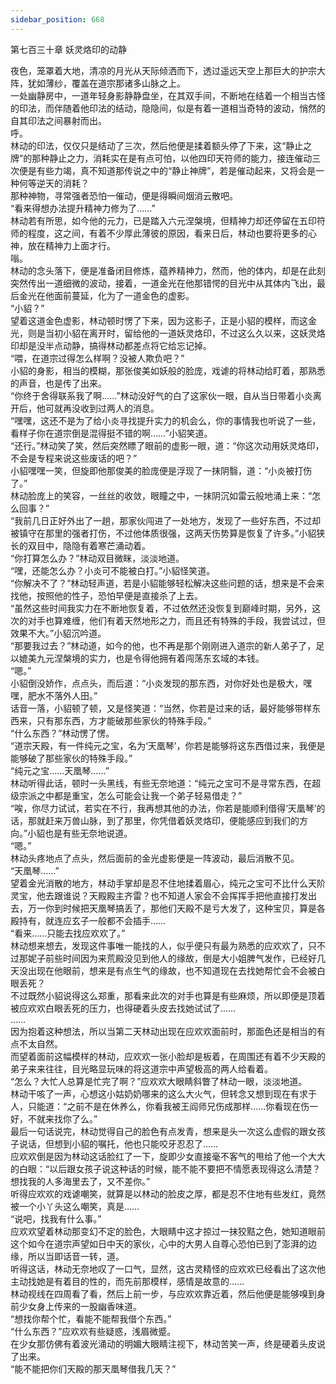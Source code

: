 ```yaml
---
sidebar_position: 668
---
```

 第七百三十章 妖灵烙印的动静


夜色，笼罩着大地，清凉的月光从天际倾洒而下，透过遥远天空上那巨大的护宗大阵，犹如薄纱，覆盖在道宗那诸多山脉之上。  
一处幽静房中，一道年轻身影静静盘坐，在其双手间，不断地在结着一个相当古怪的印法，而伴随着他印法的结动，隐隐间，似是有着一道相当奇特的波动，悄然的自其印法之间暴射而出。  
呼。  
林动的印法，仅仅只是结动了三次，然后他便是揉着额头停了下来，这“静止之牌”的那种静止之力，消耗实在是有点可怕，以他四印天符师的能力，接连催动三次便是有些力竭，真不知道那传说之中的“静止神牌”，若是催动起来，又将会是一种何等逆天的消耗？  
那种神物，寻常强者恐怕一催动，便是得瞬间烟消云散吧。  
“看来得想办法提升精神力修为了……”  
林动若有所思，如今他的元力，已是踏入六元涅槃境，但精神力却还停留在五印符师的程度，这之间，有着不少厚此薄彼的原因，看来日后，林动也要将更多的心神，放在精神力上面才行。  
嗡。  
林动的念头落下，便是准备闭目修炼，蕴养精神力，然而，他的体内，却是在此刻突然传出一道细微的波动，接着，一道金光在他那错愕的目光中从其体内飞出，最后金光在他面前蔓延，化为了一道金色的虚影。  
“小貂？”  
望着这道金色虚影，林动顿时愣了下来，因为这影子，正是小貂的模样，而这金光，则是当初小貂在离开时，留给他的一道妖灵烙印，不过这么久以来，这妖灵烙印却是没半点动静，搞得林动都差点将它给忘记掉。  
“喂，在道宗过得怎么样啊？没被人欺负吧？”  
小貂的身影，相当的模糊，那张俊美如妖般的脸庞，戏谑的将林动给盯着，那熟悉的声音，也是传了出来。  
“你终于舍得联系我了啊……”林动没好气的白了这家伙一眼，自从当日带着小炎离开后，他可就再没收到过两人的消息。  
“嘿嘿，这还不是为了给小炎寻找提升实力的机会么，你的事情我也听说了一些，看样子你在道宗倒是混得挺不错的啊……”小貂笑道。  
“还行。”林动笑了笑，然后突然瞟了眼前的虚影一眼，道：“你这次动用妖灵烙印，不会是专程来说这些废话的吧？”  
小貂嘿嘿一笑，但旋即他那俊美的脸庞便是浮现了一抹阴翳，道：“小炎被打伤了。”  
林动脸庞上的笑容，一丝丝的收敛，眼瞳之中，一抹阴沉如雷云般地涌上来：“怎么回事？”  
“我前几日正好外出了一趟，那家伙闯进了一处地方，发现了一些好东西，不过却被镇守在那里的强者打伤，不过他体质很强，这两天伤势算是恢复了许多。”小貂狭长的双目中，隐隐有着寒芒涌动着。  
“你打算怎么办？”林动双目微眯，淡淡地道。  
“嘿，还能怎么办？小炎可不能被白打。”小貂怪笑道。  
“你解决不了？”林动轻声道，若是小貂能够轻松解决这些问题的话，想来是不会来找他，按照他的性子，恐怕早便是直接杀了上去。  
“虽然这些时间我实力在不断地恢复着，不过依然还没恢复到巅峰时期，另外，这次的对手也算难缠，他们有着天然地形之力，而且还有特殊的手段，我尝试过，但效果不大。”小貂沉吟道。  
“那要我过去？”林动道，如今的他，也不再是那个刚刚进入道宗的新人弟子了，足以媲美九元涅槃境的实力，也是令得他拥有着闯荡东玄域的本钱。  
“嗯。”  
小貂倒没娇作，点点头，而后道：“小炎发现的那东西，对你好处也是极大，嘿嘿，肥水不落外人田。”  
话音一落，小貂顿了顿，又是怪笑道：“当然，你若是过来的话，最好能够带样东西来，只有那东西，方才能破那些家伙的特殊手段。”  
“什么东西？”林动愣了愣。  
“道宗天殿，有一件纯元之宝，名为‘天凰琴’，你若是能够将这东西借过来，我便是能够破了那些家伙的特殊手段。”  
“纯元之宝……天凰琴……”  
林动听得此话，顿时一头黑线，有些无奈地道：“纯元之宝可不是寻常东西，在超级宗派之中都是重宝，怎么可能会让我一个弟子轻易借走？”  
“唉，你尽力试试，若实在不行，我再想其他的办法，你若是能顺利借得‘天凰琴’的话，那就赶来万兽山脉，到了那里，你凭借着妖灵烙印，便能感应到我们的方向。”小貂也是有些无奈地说道。  
“嗯。”  
林动头疼地点了点头，然后面前的金光虚影便是一阵波动，最后消散不见。  
“天凰琴……”  
望着金光消散的地方，林动手掌却是忍不住地揉着眉心，纯元之宝可不比什么天阶灵宝，他去跟谁说？天殿殿主齐雷？也不知道人家会不会挥挥手把他直接打发出去，万一你到时候把天凰琴搞丢了，那他们天殿不是亏大发了，这种宝贝，算是各殿持有，就连应玄子一般都不会插手……  
“看来……只能去找应欢欢了。”  
林动想来想去，发现这件事唯一能找的人，似乎便只有最为熟悉的应欢欢了，只不过那妮子前些时间因为来荒殿没见到他人的缘故，倒是大小姐脾气发作，已经好几天没出现在他眼前，想来是有点生气的缘故，也不知道现在去找她帮忙会不会被白眼丢死？  
不过既然小貂说得这么郑重，那看来此次的对手也算是有些麻烦，所以即便是顶着被应欢欢白眼丢死的压力，也得硬着头皮去找她试试了……  
……  
因为抱着这种想法，所以当第二天林动出现在应欢欢面前时，那面色还是相当的有点不太自然。  
而望着面前这幅模样的林动，应欢欢一张小脸却是板着，在周围还有着不少天殿的弟子来来往往，目光略显玩味的将这道宗中声望极高的两人给看着。  
“怎么？大忙人总算是忙完了啊？”应欢欢大眼睛斜瞥了林动一眼，淡淡地道。  
林动干咳了一声，心想这小姑奶奶哪来的这么大火气，但转念又想到现在有求于人，只能道：“之前不是在休养么，你看我被王阎师兄伤成那样……你看现在伤一好，不就来找你了么。”  
最后一句话说完，林动觉得自己的脸色有点发青，想来是头一次这么虚假的跟女孩子说话，但想到小貂的嘱托，他也只能咬牙忍忍了……  
应欢欢倒是因为林动这话脸红了一下，旋即少女直接毫不客气的甩给了他一个大大的白眼：“以后跟女孩子说这种话的时候，能不能不要把不情愿表现得这么清楚？想找我的人多海里去了，又不差你。”  
听得应欢欢的戏谑嘲笑，就算是以林动的脸皮之厚，都是忍不住地有些发红，竟然被一个小丫头这么嘲笑，真是……  
“说吧，找我有什么事。”  
应欢欢望着林动那变幻不定的脸色，大眼睛中这才掠过一抹狡黠之色，她知道眼前这个如今在道宗声望如日中天的家伙，心中的大男人自尊心恐怕已到了澎湃的边缘，所以当即话音一转，道。  
听得这话，林动无奈地叹了一口气，显然，这古灵精怪的应欢欢已经看出了这次他主动找她是有着目的性的，而先前那模样，感情是故意的……  
林动视线在四周看了看，然后上前一步，与应欢欢靠近着，然后他便是能够嗅到身前少女身上传来的一股幽香味道。  
“想找你帮个忙，看能不能帮我借个东西。”  
“什么东西？”应欢欢有些疑惑，浅眉微蹙。  
在少女那仿佛有着波光涌动的明媚大眼睛注视下，林动苦笑一声，终是硬着头皮说了出来。  
“能不能把你们天殿的那天凰琴借我几天？”  
  
  

